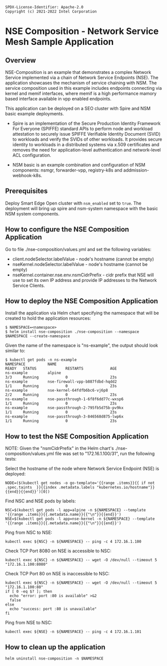```text
SPDX-License-Identifier: Apache-2.0
Copyright (c) 2021-2022 Intel Corporation
```

# NSE Composition - Network Service Mesh Sample Application

## Overview
NSE-Composition is an example that demonstrates a complex Network Service implemented via a chain of Network Service Endpoints (NSE). The application showcases the mechanism of service chaining with NSM. The service composition used in this example includes endpoints connecting via kernel and memif interfaces, where memif is a high performance mamory based interface available in vpp enabled endpoints.

This application can be deployed on a SEO cluster with Spire and NSM basic example deployments.

- Spire is an implementation of the Secure Production Identity Framework For Everyone (SPIFFE) standard APIs to perform node and workload attestation to securely issue SPIFFE Verifiable Identity Document (SVID) to workloads and verify the SVIDs of other workloads. It provides secure identity to workloads in a distributed systems via x.509 certificates and removes the need for application-level authentication and network-level ACL configuration.

- NSM basic is an example combination and configuration of NSM components: nsmgr, forwarder-vpp, registry-k8s and addmission-webhook-k8s.

## Prerequisites

Deploy Smart Edge Open cluster with `nsm_enabled` set to `true`. The deployment will bring up spire and nsm-system namespace with the basic NSM system components.

## How to configure the NSE Composition Application

Go to file ./nse-composition/values.yml and set the following variables:

- client.nodeSelector.labelValue - node's hostname (cannot be empty)
- nseKernel.nodeSelector.labelValue - node's hostname (cannot be empty)
- nseKernel.container.nse.env.nsmCidrPrefix - cidr prefix that NSE will use to set its own IP address and provide IP addresses to the Network Service Clients. 


## How to deploy the NSE Composition Application

Install the application via Helm chart specifying the namespace that will be created to hold the application resources:

```
$ NAMESPACE=<namespace>
$ helm install nse-composition ./nse-composition --namespace $NAMESPACE --create-namespace
```

Given the name of the namespace is "ns-example", the output should look similar to:

```
$ kubectl get pods -n ns-example
NAMESPACE          NAME                                                        READY   STATUS             RESTARTS            AGE
ns-example         alpine                                                      3/3     Running            0                   23s
ns-example         nse-firewall-vpp-b887fdbd-hqdd2                             1/1     Running            0                   23s
ns-example         nse-kernel-64fdfb6bc6-vj6p8                                 2/2     Running            0                   23s
ns-example         nse-passthrough-1-6f8f6dd77c-wxsp6                          1/1     Running            0                   23s
ns-example         nse-passthrough-2-795fb5d75b-pv9kx                          1/1     Running            0                   23s
ns-example         nse-passthrough-3-846568d875-lwp6x                          1/1     Running            0                   23s
```

## How to test the NSE Composition Application

NOTE: Given the "nsmCidrPrefix" in the Helm chart's ./nse-composition/values.yml file was set to "172.16.1.100/31", run the following tests: 

Select the hostname of the node where Network Service Endpoint (NSE) is deployed:

```
NODE=($(kubectl get nodes -o go-template='{{range .items}}{{ if not .spec.taints  }}{{index .metadata.labels "kubernetes.io/hostname"}} {{end}}{{end}}')[0])
```

Find NSC and NSE pods by labels:

```
NSC=$(kubectl get pods -l app=alpine -n ${NAMESPACE} --template '{{range .items}}{{.metadata.name}}{{"\n"}}{{end}}')
NSE=$(kubectl get pods -l app=nse-kernel -n ${NAMESPACE} --template '{{range .items}}{{.metadata.name}}{{"\n"}}{{end}}')
```

Ping from NSC to NSE:

```
kubectl exec ${NSC} -n ${NAMESPACE} -- ping -c 4 172.16.1.100
```

Check TCP Port 8080 on NSE is accessible to NSC:

```
kubectl exec ${NSC} -n ${NAMESPACE} -- wget -O /dev/null --timeout 5 "172.16.1.100:8080"
```

Check TCP Port 80 on NSE is inaccessible to NSC:

```
kubectl exec ${NSC} -n ${NAMESPACE} -- wget -O /dev/null --timeout 5 "172.16.1.100:80"
if [ 0 -eq $? ]; then
  echo "error: port :80 is available" >&2
  false
else
  echo "success: port :80 is unavailable"
fi
```
Ping from NSE to NSC:

```
kubectl exec ${NSE} -n ${NAMESPACE} -- ping -c 4 172.16.1.101
```

## How to clean up the application

```
helm uninstall nse-composition -n $NAMESPACE
```
